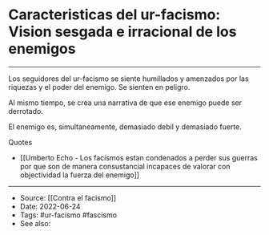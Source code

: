 # Caracteristicas del ur-facismo: Vision sesgada e irracional de los enemigos

---

Los seguidores del ur-facismo se siente humillados y amenzados por las riquezas y el poder del enemigo. Se sienten en peligro.

Al mismo tiempo, se crea una narrativa de que ese enemigo puede ser derrotado.

El enemigo es, simultaneamente, demasiado debil y demasiado fuerte.


Quotes
- [[Umberto Echo - Los facismos estan condenados a perder sus guerras por que son de manera consustancial incapaces de valorar con objectividad la fuerza del enemigo]]

---
- Source:  [[Contra el facismo]]
- Date: 2022-06-24
- Tags: #ur-facismo #fascismo 
- See also: